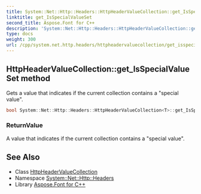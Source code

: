 ```yaml
---
title: System::Net::Http::Headers::HttpHeaderValueCollection::get_IsSpecialValueSet method
linktitle: get_IsSpecialValueSet
second_title: Aspose.Font for C++
description: 'System::Net::Http::Headers::HttpHeaderValueCollection::get_IsSpecialValueSet method. Gets a value that indicates if the current collection contains a "special value" in C++.'
type: docs
weight: 300
url: /cpp/system.net.http.headers/httpheadervaluecollection/get_isspecialvalueset/
---
```

## HttpHeaderValueCollection::get_IsSpecialValueSet method


Gets a value that indicates if the current collection contains a "special value".

```cpp
bool System::Net::Http::Headers::HttpHeaderValueCollection<T>::get_IsSpecialValueSet()
```


### ReturnValue

A value that indicates if the current collection contains a "special value".

## See Also

* Class [HttpHeaderValueCollection](../)
* Namespace [System::Net::Http::Headers](../../)
* Library [Aspose.Font for C++](../../../)

